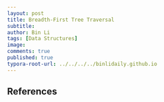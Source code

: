 ```yaml
---
layout: post
title: Breadth-First Tree Traversal
subtitle:
author: Bin Li
tags: [Data Structures]
image: 
comments: true
published: true
typora-root-url: ../../../../binlidaily.github.io
---
```



## References